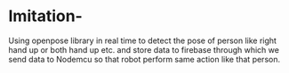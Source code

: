 # Imitation-
Using openpose library in real time to detect the pose of person like right hand up or both hand up etc. and store data to firebase through which we send data to Nodemcu so that robot perform same action like that person.

